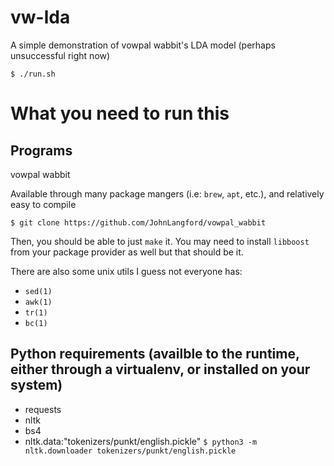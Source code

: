 # vw-lda

A simple demonstration of vowpal wabbit's LDA model (perhaps unsuccessful right now)

`$ ./run.sh `

# What you need to run this
## Programs
vowpal wabbit 

Available through many package mangers (i.e: `brew`, `apt`, etc.), and relatively easy to compile 

`$ git clone https://github.com/JohnLangford/vowpal_wabbit`

Then, you should be able to just `make` it. You may need to install `libboost` from your package provider as well but that should be it.

There are also some unix utils I guess not everyone has:
- `sed(1)`
- `awk(1)`
- `tr(1)`
- `bc(1)`


## Python requirements (availble to the runtime, either through a virtualenv, or installed on your system)
- requests
- nltk
- bs4
- nltk.data:"tokenizers/punkt/english.pickle" 
`$ python3 -m nltk.downloader tokenizers/punkt/english.pickle`
